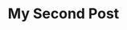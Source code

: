 ---
title: "My Second Post"
pubDate: "Jul 01 2022"
heroImage: "https://lh3.googleusercontent.com/proxy/Ga8DjaqGLAZ98RbmipzYUSuX8FhH1N5TJJ4L3HeydJAQRwk8fiHQZQOUkGrG9hDedrWP8S5HdDSj18sHhc7dECbXY5uUJ0m6Pj7u5TfFbz5gHggvNzb5g14IB9SMO6ORqDKFxaRDH0Zh4w"
tags: ["AI", "Dev"]
---